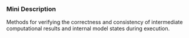 ### Mini Description

Methods for verifying the correctness and consistency of intermediate computational results and internal model states during execution.
